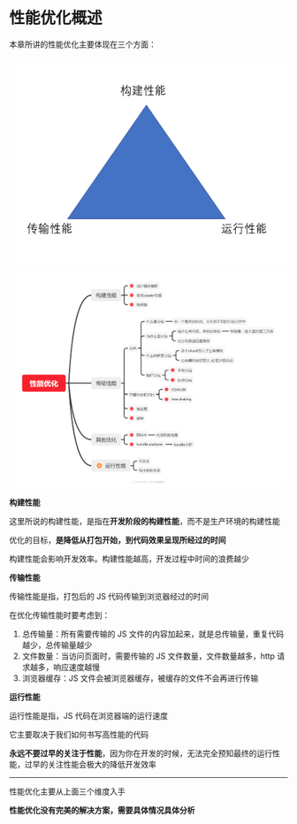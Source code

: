 # 性能优化概述

本章所讲的性能优化主要体现在三个方面：

![](assets/2020-02-12-09-53-01.png)
![](assets/性能优化.png)

**构建性能**

这里所说的构建性能，是指在**开发阶段的构建性能**，而不是生产环境的构建性能

优化的目标，**是降低从打包开始，到代码效果呈现所经过的时间**

构建性能会影响开发效率。构建性能越高，开发过程中时间的浪费越少

**传输性能**

传输性能是指，打包后的 JS 代码传输到浏览器经过的时间

在优化传输性能时要考虑到：

1. 总传输量：所有需要传输的 JS 文件的内容加起来，就是总传输量，重复代码越少，总传输量越少
2. 文件数量：当访问页面时，需要传输的 JS 文件数量，文件数量越多，http 请求越多，响应速度越慢
3. 浏览器缓存：JS 文件会被浏览器缓存，被缓存的文件不会再进行传输

**运行性能**

运行性能是指，JS 代码在浏览器端的运行速度

它主要取决于我们如何书写高性能的代码

**永远不要过早的关注于性能**，因为你在开发的时候，无法完全预知最终的运行性能，过早的关注性能会极大的降低开发效率

---

性能优化主要从上面三个维度入手

**性能优化没有完美的解决方案，需要具体情况具体分析**
